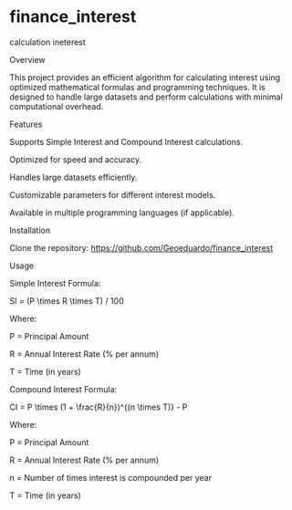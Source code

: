 # finance_interest
calculation ineterest

Overview

This project provides an efficient algorithm for calculating interest using optimized mathematical formulas and programming techniques. It is designed to handle large datasets and perform calculations with minimal computational overhead.

Features

Supports Simple Interest and Compound Interest calculations.

Optimized for speed and accuracy.

Handles large datasets efficiently.

Customizable parameters for different interest models.

Available in multiple programming languages (if applicable).

Installation

Clone the repository:
https://github.com/Geoeduardo/finance_interest

Usage

Simple Interest Formula:

SI = (P \times R \times T) / 100

Where:

P = Principal Amount

R = Annual Interest Rate (% per annum)

T = Time (in years)

Compound Interest Formula:

CI = P \times (1 + \frac{R}{n})^{(n \times T)} - P

Where:

P = Principal Amount

R = Annual Interest Rate (% per annum)

n = Number of times interest is compounded per year

T = Time (in years)

